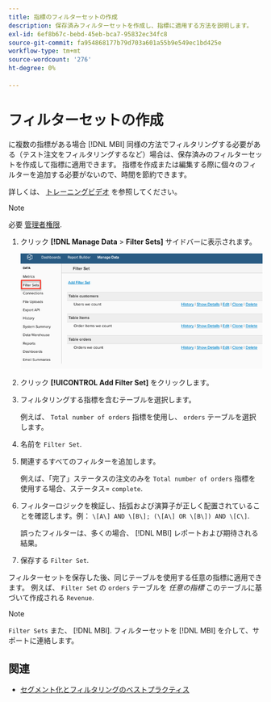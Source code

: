 ```yaml
---
title: 指標のフィルターセットの作成
description: 保存済みフィルターセットを作成し、指標に適用する方法を説明します。
exl-id: 6ef8b67c-bebd-45eb-bca7-95832ec34fc8
source-git-commit: fa954868177b79d703a601a55b9e549ec1bd425e
workflow-type: tm+mt
source-wordcount: '276'
ht-degree: 0%

---
```


# フィルターセットの作成

に複数の指標がある場合 [!DNL MBI] 同様の方法でフィルタリングする必要がある（テスト注文をフィルタリングするなど）場合は、保存済みのフィルターセットを作成して指標に適用できます。 指標を作成または編集する際に個々のフィルターを追加する必要がないので、時間を節約できます。

詳しくは、 [トレーニングビデオ](https://experienceleague.adobe.com/docs/commerce-knowledge-base/kb/how-to/mbi-training-video-filter-sets.html?lang=en) を参照してください。

>[!NOTE]
>
>必要 [管理者権限](../../administrator/user-management/user-management.md).

1. クリック **[!DNL Manage Data** > **Filter Sets]** サイドバーに表示されます。

   ![](../../assets/create-filter-sets.png)

1. クリック **[!UICONTROL Add Filter Set]** をクリックします。

1. フィルタリングする指標を含むテーブルを選択します。

   例えば、 `Total number of orders` 指標を使用し、 `orders` テーブルを選択します。

1. 名前を `Filter Set`.

1. 関連するすべてのフィルターを追加します。

   例えば、「完了」ステータスの注文のみを `Total number of orders` 指標を使用する場合、ステータス= `complete`.

1. フィルターロジックを検証し、括弧および演算子が正しく配置されていることを確認します。例： `\[A\] AND \[B\]; (\[A\] OR \[B\]) AND \[C\]`.

   誤ったフィルターは、多くの場合、 [!DNL MBI] レポートおよび期待される結果。

1. 保存する `Filter Set`.

フィルターセットを保存した後、同じテーブルを使用する任意の指標に適用できます。 例えば、 `Filter Set` の `orders` テーブルを *任意の指標* このテーブルに基づいて作成される `Revenue`.

>[!NOTE]
>
>`Filter Sets` また、 [!DNL MBI]. フィルターセットを [!DNL MBI] を介して、サポートに連絡します。

## 関連

* [セグメント化とフィルタリングのベストプラクティス](../../best-practices/segment-filter.md)
